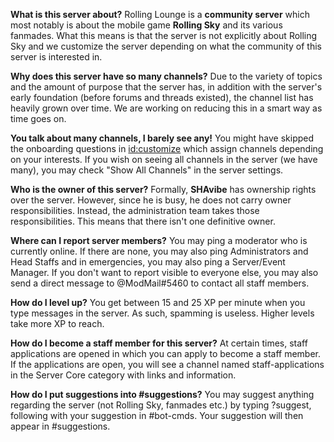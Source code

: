 **What is this server about?**
Rolling Lounge is a **community server** which most notably is about the mobile game **Rolling Sky** and its various fanmades. What this means is that the server is not explicitly about Rolling Sky and we customize the server depending on what the community of this server is interested in.

**Why does this server have so many channels?**
Due to the variety of topics and the amount of purpose that the server has, in addition with the server's early foundation (before forums and threads existed), the channel list has heavily grown over time. We are working on reducing this in a smart way as time goes on.

**You talk about many channels, I barely see any!**
You might have skipped the onboarding questions in <id:customize> which assign channels depending on your interests. If you wish on seeing all channels in the server (we have many), you may check "Show All Channels" in the server settings.

**Who is the owner of this server?**
Formally, **SHAvibe** has ownership rights over the server. However, since he is busy, he does not carry owner responsibilities. Instead, the administration team takes those responsibilities. This means that there isn't one definitive owner.

**Where can I report server members?**
You may ping a moderator who is currently online. If there are none, you may also ping Administrators and Head Staffs and in emergencies, you may also ping a Server/Event Manager. If you don't want to report visible to everyone else, you may also send a direct message to @ModMail#5460 to contact all staff members.

**How do I level up?**
You get between 15 and 25 XP per minute when you type messages in the server. As such, spamming is useless. Higher levels take more XP to reach.

**How do I become a staff member for this server?**
At certain times, staff applications are opened in which you can apply to become a staff member. If the applications are open, you will see a channel named staff-applications in the Server Core category with links and information. 

**How do I put suggestions into #suggestions?**
You may suggest anything regarding the server (not Rolling Sky, fanmades etc.) by typing ?suggest, following with your suggestion in #bot-cmds. Your suggestion will then appear in #suggestions.